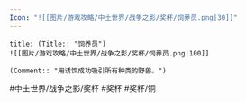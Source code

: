 ```yaml
---
Icon: "![[图片/游戏攻略/中土世界/战争之影/奖杯/饲养员.png|30]]"
---
```

```ad-common-bronze-trophy
title: (Title:: "饲养员")
![[图片/游戏攻略/中土世界/战争之影/奖杯/饲养员.png|100]]

(Comment:: "用诱饵成功吸引所有种类的野兽。")
```

#中土世界/战争之影/奖杯 #奖杯 #奖杯/铜
